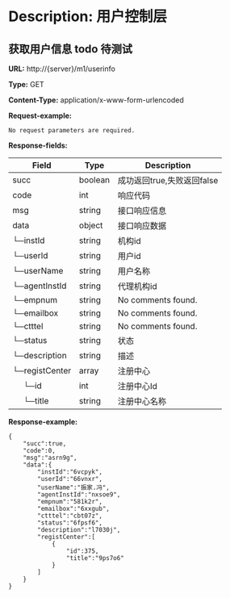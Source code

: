 
# Description: 用户控制层
## 获取用户信息  todo 待测试
**URL:** http://{server}/m1/userinfo

**Type:** GET

**Content-Type:** application/x-www-form-urlencoded



**Request-example:**
```
No request parameters are required.
```
**Response-fields:**

Field | Type|Description
---|---|---
succ|boolean|成功返回true,失败返回false
code|int|响应代码
msg|string|接口响应信息
data|object|接口响应数据
└─instId|string|机构id
└─userId|string|用户id
└─userName|string|用户名称
└─agentInstId|string|代理机构id
└─empnum|string|No comments found.
└─emailbox|string|No comments found.
└─ctttel|string|No comments found.
└─status|string|状态
└─description|string|描述
└─registCenter|array|注册中心
&nbsp;&nbsp;&nbsp;&nbsp;&nbsp;└─id|int|注册中心Id
&nbsp;&nbsp;&nbsp;&nbsp;&nbsp;└─title|string|注册中心名称


**Response-example:**
```
{
	"succ":true,
	"code":0,
	"msg":"asrn9g",
	"data":{
		"instId":"6vcpyk",
		"userId":"66vnxr",
		"userName":"振家.冯",
		"agentInstId":"nxsoe9",
		"empnum":"581k2r",
		"emailbox":"6xxgub",
		"ctttel":"cbt07z",
		"status":"6fpsf6",
		"description":"l7030j",
		"registCenter":[
			{
				"id":375,
				"title":"9ps7o6"
			}
		]
	}
}
```

